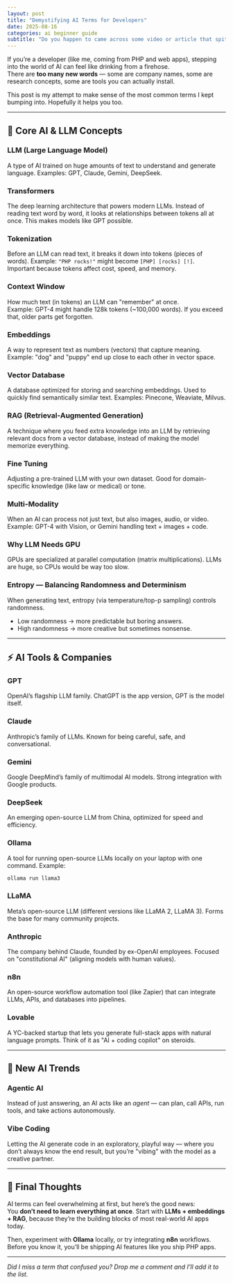 ```yaml
---
layout: post
title: "Demystifying AI Terms for Developers"
date: 2025-08-16
categories: ai beginner guide
subtitle: "Do you happen to came across some video or article that spits out these different weird terms about AI?"
---
```


If you’re a developer (like me, coming from PHP and web apps), stepping into the world of AI can feel like drinking from a firehose.  
There are **too many new words** — some are company names, some are research concepts, some are tools you can actually install.  

This post is my attempt to make sense of the most common terms I kept bumping into. Hopefully it helps you too.

---

## 🧠 Core AI & LLM Concepts

### **LLM (Large Language Model)**
A type of AI trained on huge amounts of text to understand and generate language. Examples: GPT, Claude, Gemini, DeepSeek.

### **Transformers**
The deep learning architecture that powers modern LLMs. Instead of reading text word by word, it looks at relationships between tokens all at once. This makes models like GPT possible.

### **Tokenization**
Before an LLM can read text, it breaks it down into tokens (pieces of words). Example: `"PHP rocks!"` might become `[PHP] [rocks] [!]`.  
Important because tokens affect cost, speed, and memory.

### **Context Window**
How much text (in tokens) an LLM can "remember" at once.  
Example: GPT-4 might handle 128k tokens (~100,000 words). If you exceed that, older parts get forgotten.

### **Embeddings**
A way to represent text as numbers (vectors) that capture meaning. Example: "dog" and "puppy" end up close to each other in vector space.

### **Vector Database**
A database optimized for storing and searching embeddings. Used to quickly find semantically similar text. Examples: Pinecone, Weaviate, Milvus.

### **RAG (Retrieval-Augmented Generation)**
A technique where you feed extra knowledge into an LLM by retrieving relevant docs from a vector database, instead of making the model memorize everything.

### **Fine Tuning**
Adjusting a pre-trained LLM with your own dataset. Good for domain-specific knowledge (like law or medical) or tone.

### **Multi-Modality**
When an AI can process not just text, but also images, audio, or video. Example: GPT-4 with Vision, or Gemini handling text + images + code.

### **Why LLM Needs GPU**
GPUs are specialized at parallel computation (matrix multiplications). LLMs are huge, so CPUs would be way too slow.

### **Entropy — Balancing Randomness and Determinism**
When generating text, entropy (via temperature/top-p sampling) controls randomness.  
- Low randomness → more predictable but boring answers.  
- High randomness → more creative but sometimes nonsense.  

---

## ⚡ AI Tools & Companies

### **GPT**
OpenAI’s flagship LLM family. ChatGPT is the app version, GPT is the model itself.

### **Claude**
Anthropic’s family of LLMs. Known for being careful, safe, and conversational.

### **Gemini**
Google DeepMind’s family of multimodal AI models. Strong integration with Google products.

### **DeepSeek**
An emerging open-source LLM from China, optimized for speed and efficiency.

### **Ollama**
A tool for running open-source LLMs locally on your laptop with one command. Example:  
```bash
ollama run llama3
```

### **LLaMA**
Meta’s open-source LLM (different versions like LLaMA 2, LLaMA 3). Forms the base for many community projects.

### **Anthropic**
The company behind Claude, founded by ex-OpenAI employees. Focused on "constitutional AI" (aligning models with human values).

### **n8n**
An open-source workflow automation tool (like Zapier) that can integrate LLMs, APIs, and databases into pipelines.

### **Lovable**
A YC-backed startup that lets you generate full-stack apps with natural language prompts. Think of it as "AI + coding copilot" on steroids.

---

## 🌟 New AI Trends

### **Agentic AI**
Instead of just answering, an AI acts like an *agent* — can plan, call APIs, run tools, and take actions autonomously.

### **Vibe Coding**
Letting the AI generate code in an exploratory, playful way — where you don’t always know the end result, but you’re "vibing" with the model as a creative partner.

---

## 🚀 Final Thoughts
AI terms can feel overwhelming at first, but here’s the good news:  
You **don’t need to learn everything at once**. Start with **LLMs + embeddings + RAG**, because they’re the building blocks of most real-world AI apps today.

Then, experiment with **Ollama** locally, or try integrating **n8n** workflows.  
Before you know it, you’ll be shipping AI features like you ship PHP apps.

---

*Did I miss a term that confused you? Drop me a comment and I’ll add it to the list.*
